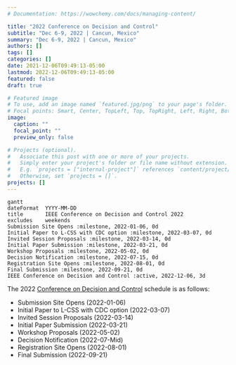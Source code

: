```yaml
---
# Documentation: https://wowchemy.com/docs/managing-content/

title: "2022 Conference on Decision and Control"
subtitle: "Dec 6-9, 2022 | Cancun, Mexico"
summary: "Dec 6-9, 2022 | Cancun, Mexico"
authors: []
tags: []
categories: []
date: 2021-12-06T09:49:13-05:00
lastmod: 2022-12-06T09:49:13-05:00
featured: false
draft: true

# Featured image
# To use, add an image named `featured.jpg/png` to your page's folder.
# Focal points: Smart, Center, TopLeft, Top, TopRight, Left, Right, BottomLeft, Bottom, BottomRight.
image:
  caption: ""
  focal_point: ""
  preview_only: false

# Projects (optional).
#   Associate this post with one or more of your projects.
#   Simply enter your project's folder or file name without extension.
#   E.g. `projects = ["internal-project"]` references `content/project/deep-learning/index.md`.
#   Otherwise, set `projects = []`.
projects: []
---
```


```mermaid
gantt
dateFormat  YYYY-MM-DD
title       IEEE Conference on Decision and Control 2022
excludes    weekends
Submission Site Opens :milestone, 2022-01-06, 0d
Initial Paper to L-CSS with CDC option :milestone, 2022-03-07, 0d
Invited Session Proposals :milestone, 2022-03-14, 0d
Initial Paper Submission :milestone, 2022-03-21, 0d
Workshop Proposals :milestone, 2022-05-02, 0d
Decision Notification :milestone, 2022-07-15, 0d
Registration Site Opens :milestone, 2022-08-01, 0d
Final Submission :milestone, 2022-09-21, 0d 
IEEE Conference on Decision and Control :active, 2022-12-06, 3d
```

The 2022 [Conference on Decision and Control](https://cdc2022.ieeecss.org/) schedule is as follows:
- Submission Site Opens (2022-01-06)
- Initial Paper to L-CSS with CDC option (2022-03-07)
- Invited Session Proposals (2022-03-14)
- Initial Paper Submission (2022-03-21)
- Workshop Proposals (2022-05-02)
- Decision Notification (2022-07-Mid)
- Registration Site Opens (2022-08-01)
- Final Submission (2022-09-21) 
